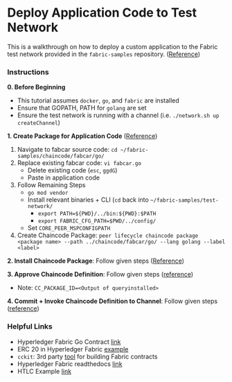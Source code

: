 # Deploy Application Code to Test Network

This is a walkthrough on how to deploy a custom application to the Fabric test network provided in the `fabric-samples` repository. ([Reference](https://hyperledger-fabric.readthedocs.io/en/release-2.0/deploy_chaincode.html))

### Instructions
**0. Before Beginning**
* This tutorial assumes `docker`, `go`, and `fabric` are installed
* Ensure that GOPATH, PATH for `golang` are set
* Ensure the test network is running with a channel (i.e. `./network.sh up createChannel`)

**1. Create Package for Application Code** ([Reference](https://hyperledger-fabric.readthedocs.io/en/release-2.0/deploy_chaincode.html#go))

1. Navigate to fabcar source code: `cd ~/fabric-samples/chaincode/fabcar/go/`
2. Replace existing fabcar code: `vi fabcar.go`
    * Delete existing code (`esc`, `ggdG`)
    * Paste in application code
3. Follow Remaining Steps
    * `go mod vendor`
    * Install relevant binaries + CLI (`cd` back into `~/fabric-samples/test-network/`
        * `export PATH=${PWD}/../bin:${PWD}:$PATH`
        * `export FABRIC_CFG_PATH=$PWD/../config/`
    * Set `CORE_PEER_MSPCONFIGPATH`
4. Create Chaincode Package: `peer lifecycle chaincode package <package name> --path ../chaincode/fabcar/go/ --lang golang --label <label>`

**2. Install Chaincode Package**: Follow given steps ([Reference](https://hyperledger-fabric.readthedocs.io/en/release-2.0/deploy_chaincode.html#install-the-chaincode-package))

**3. Approve Chaincode Definition**: Follow given steps ([reference](https://hyperledger-fabric.readthedocs.io/en/release-2.0/deploy_chaincode.html#approve-a-chaincode-definition))
* Note: `CC_PACKAGE_ID=<Output of queryinstalled>`

**4. Commit + Invoke Chaincode Definition to Channel**: Follow given steps ([reference](https://hyperledger-fabric.readthedocs.io/en/release-2.0/deploy_chaincode.html#committing-the-chaincode-definition-to-the-channel))

### Helpful Links
* Hyperledger Fabric Go Contract [link](https://github.com/hyperledger/fabric-contract-api-go)
* ERC 20 in Hyperledger Fabric [example](https://medium.com/coinmonks/erc20-token-as-hyperledger-fabric-golang-chaincode-d09dfd16a339)
* `cckit`: 3rd party [tool](https://github.com/s7techlab/cckit) for building Fabric contracts
* Hyperledger Fabric readthedocs [link](https://hyperledger-fabric.readthedocs.io/en/release-2.0/)
* HTLC Example [link](https://github.com/CallanHP/hlf-htla-proof-of-concept)
